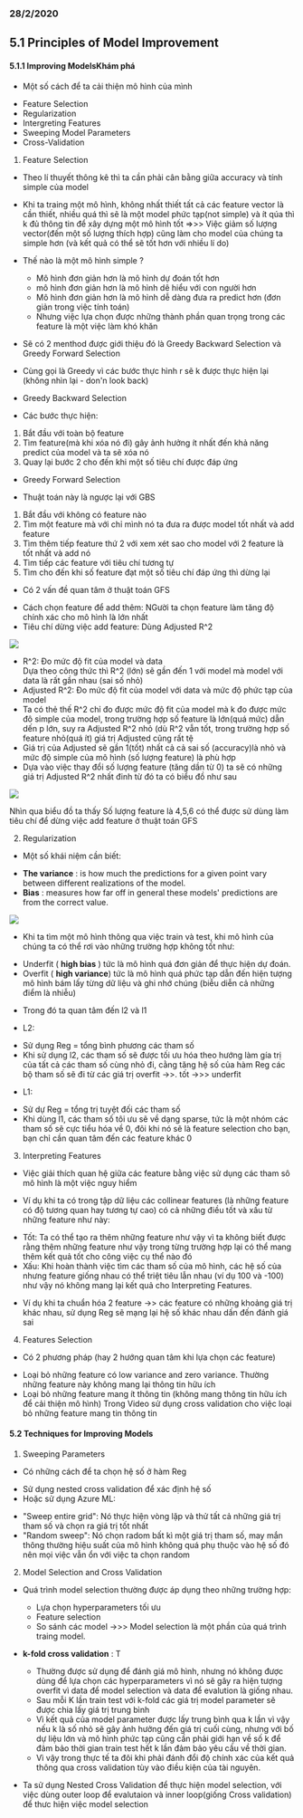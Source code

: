### 28/2/2020

## 5.1 Principles of Model Improvement 

#### 5.1.1 Improving ModelsKhám phá

- Một số cách để ta cải thiện mô hình của mình
 * Feature Selection
 * Regularization
 * Intergreting Features
 * Sweeping Model Parameters
 * Cross-Validation

1. Feature Selection

- Theo lí thuyết thông kê thì ta cần phải cân bằng giữa accuracy và tính simple của model
- Khi ta traing một mô hình, không nhất thiết tất cả các feature vector là cần thiết, nhiều quá thì sẽ là một model phức tạp(not simple) và ít qúa thì k đủ thông tin để xây dựng một mô hình tốt =>>> Việc giảm số lượng vector(đến một số lượng thích hợp) cũng làm cho model của chúng ta simple hơn (và kết quả có thể sẽ tốt hơn với nhiều lí do)
- Thế nào là một mô hình simple ?
  * Mô hình đơn giản hơn là mô hình dự đoán tốt hơn
  * mô hình đơn giản hơn là mô hình dê hiểu với con người hơn
  * Mô hình đơn giản hơn là mô hình dễ dàng đưa ra predict hơn (đơn giản trong việc tính toán)

  + Nhưng việc lựa chọn được những thành phần quan trọng trong các feature là một việc làm khó khăn

- Sẽ có 2 menthod được giới thiệu đó là Greedy Backward Selection và Greedy Forward Selection
- Cùng gọi là Greedy vì các bước thực hình r sẽ k được thực hiện lại (không nhìn lại - don'n look back)

 * Greedy Backward Selection
- Các bước thực hiện: 
 1. Bắt đầu với toàn bộ feature
 2. Tìm feature(mà khi xóa nó đi) gây ảnh hưởng ít nhất đến khả năng predict của model và ta sẽ xóa nó
 3. Quay lại bước 2 cho đến khi một số tiêu chí được đáp ứng 

 * Greedy Forward Selection
- Thuật toán này là ngược lại với GBS
 1. Bắt đầu với không có feature nào
 2. Tìm một feature mà với chỉ mình nó ta đưa ra được model tốt nhất và add feature
 3. Tìm thêm tiếp feature thứ 2 với xem xét sao cho model với 2 feature là tốt nhất và add nó
 4. Tìm tiếp các feature với tiêu chí tương tự 
 5. Tìm cho đến khi số feature đạt một số tiêu chí đáp ứng thì dừng lại

- Có 2 vấn đề quan tâm ở thuật toán GFS
 * Cách chọn feature để add thêm: NGười ta chọn feature làm tăng độ chính xác cho mô hình là lớn nhất 
 * Tiêu chí dừng việc add feature: Dùng Adjusted R^2
    
<img src ="https://i.imgur.com/0yJx24f.png" />

 + R^2: Đo mức độ fit của model và data  
Dựa theo công thức thì R^2 (lớn) sẽ gần đến 1 với model mà model với data là rất gần nhau (sai số nhỏ)
 + Adjusted R^2: Đo mức độ fit của model với data và mức độ phức tạp của model  
  + Ta có thẻ thế R^2 chỉ đo được mức độ fit của model mà k đo được mức đô simple của model, trong trường hợp số feature là lớn(quá mức) dẫn dến p lớn, suy ra Adjusted R^2 nhỏ (dù R^2 vẫn tốt, trong trường hợp  số feature nhỏ(quá ít) giá trị Adjusted cũng rất tệ
  + Giá trị của Adjusted sẽ gần 1(tốt) nhất cả cả sai số (accuracy)là nhỏ và mức độ simple của mô hình (số lượng feature) là phù hợp
  + Dựa vào việc thay đổi số lượng feature (tăng dần từ 0) ta sẽ có những giá trị Adjusted R^2 nhất đinh từ đó ta có biểu đồ như sau 

<img src ="https://i.imgur.com/kJezLKY.png" />

Nhìn qua biểu đồ ta thấy Số lượng feature là 4,5,6 có thể được sử dùng làm tiêu chí để dừng việc add feature ở thuật toán GFS 


2. Regularization

- Một số khái niệm cần biết:
 * __The variance__ : is how much the predictions for a given point vary between different realizations of the model.
 * __Bias__ : measures how far off in general these models' predictions are from the correct value.
 
<img src = "https://i.imgur.com/XIhRFXs.png" />

- Khi ta tìm một mô hình thông qua việc train và test, khi mô hình của chúng ta có thể rơi vào những trường hợp không tốt như:

 * Underfit ( __high bias__ ) tức là mô hình quá đơn giản để thực hiện dự đoán.
 * Overfit ( __high variance__) tức là mô hình quá phức tạp dẫn đến hiện tượng mô hình bám lấy từng dữ liệu và ghi nhớ chúng (biễu diễn cả những điểm là nhiễu)
- Trong đó ta quan tâm đến l2 và l1
 + L2:
  * Sử dụng Reg = tổng bình phương các tham số
  * Khi sử dụng l2, các tham số sẽ được tối ưu hóa theo hướng làm gía trị của tất cả các tham số cùng nhỏ đi, cằng tăng hệ số của hàm Reg các bộ tham số sẽ đi từ các giá trị overfit ->>. tốt ->>> underfit
 + L1:
 * Sử dự Reg = tổng trị tuyệt đối các tham số
 * Khi dùng l1, các tham số tôi ưu sẽ về dạng sparse, tức là một nhóm các tham số sẽ cực tiểu hóa về 0, đôi khi nó sẽ là feature selection cho bạn, bạn chỉ cần quan tâm đến các feature khác 0

3. Interpreting Features 
- Việc giải thích quan hệ giữa các feature bằng việc sử dụng các tham sô mô hình là một việc nguy hiểm
 + Ví dụ khi ta có trong tập dữ liệu các collinear features (là những feature có độ tương quan hay tương tự cao) có cả những điều tốt và xấu từ những feature như này: 
  * Tốt: Ta có thể tạo ra thêm những feature như vậy vì ta không biết được rằng thêm những feature như vậy trong từng trường hợp lại có thể mang thêm kết quả tốt cho công việc cụ thể nào đó
  * Xấu: Khi hoàn thành việc tìm các tham số của mô hình, các hệ số của nhưng feature giống nhau có thể triệt tiêu lẫn nhau (ví dụ 100 và -100) như vậy nó không mang lại kết quả cho Interpreting Features.
 + Ví dụ khi ta chuẩn hóa 2 feature ->> các feature có những khoảng giá trị khác nhau, sử dụng Reg sẽ mạng lại hệ số khác nhau dấn đến đánh giá sai
 
4. Features Selection

- Có 2 phương pháp (hay 2 hướng quan tâm khi lựa chọn các feature)
 * Loại bỏ những feature có low variance and zero variance. Thường những feature này không mang lại  thông tin hữu ích 
 * Loại bỏ những feature mang ít thông tin (không mang thông tin hữu ích để cải thiện mô hình) Trong Video sử dụng cross validation cho việc loại bỏ những feature mang tin thông tin 


#### 5.2 Techniques for Improving Models 

1. Sweeping Parameters

- Có những cách để ta chọn hệ số ở hàm Reg 
 * Sử dụng nested cross validation để xác định hệ số
 * Hoặc sử dụng Azure ML:
  + "Sweep entire grid": Nó thực hiện vòng lặp và thử tất cả những giá trị tham số và chọn ra giá trị tốt nhất
  + "Random sweep": Nó chọn radom bất kì một giá trị tham số, may mắn thông thường hiệu suất của mô hình không quá phụ thuộc vào hệ số đó nên mọi việc vẫn ổn với việc ta chọn random

2. Model Selection and Cross Validation

- Quá trình model selection thường được áp dụng theo những trường hợp: 
  * Lựa chọn hyperparameters tối ưu
  * Feature selection
  * So sánh các model 
->>> Model selection là một phần của quá trình traing model.
- __k-fold cross validation__ : T
   * Thường được sử dụng để đánh giá mô hình, nhưng nó không được dùng để lựa chọn các hyperparameters vì nó sẽ gây ra hiện tượng overfit vì data để model selection và data để evalution là giống nhau.
   * Sau mỗi K lần train test với k-fold các giá trị model parameter sẽ được chia lấy giá trị trung bình
   * Vì kết quả của model parameter được lấy trung bình qua k lần vì vậy nếu k là số nhỏ sẽ gây ảnh hưởng đến giá trị cuối cùng, nhưng với bố dự liệu lớn và mô hình phức tạp cũng cần phải giới hạn về số k để đảm bảo thời gian train test hết k lần đảm bảo yêu cầu  về thời gian.
   * Vì vậy trong thực tế ta đôi khi phải đánh đổi độ chính xác của kết quả thông qua cross validation tùy vào điều kiện của tài nguyên. 



- Ta sử dụng Nested Cross Validation để thực hiện model selection, với việc dùng outer loop để  evalutaion và inner loop(giống Cross validation) để  thưc hiện việc model selection   